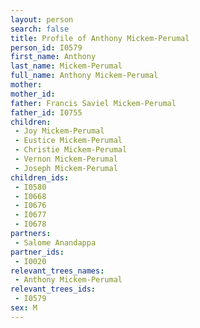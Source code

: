 ```yaml
---
layout: person
search: false
title: Profile of Anthony Mickem-Perumal
person_id: I0579
first_name: Anthony
last_name: Mickem-Perumal
full_name: Anthony Mickem-Perumal
mother: 
mother_id: 
father: Francis Saviel Mickem-Perumal
father_id: I0755
children:
 - Joy Mickem-Perumal
 - Eustice Mickem-Perumal
 - Christie Mickem-Perumal
 - Vernon Mickem-Perumal
 - Joseph Mickem-Perumal
children_ids:
 - I0580
 - I0668
 - I0676
 - I0677
 - I0678
partners:
 - Salome Anandappa
partner_ids:
 - I0020
relevant_trees_names:
 - Anthony Mickem-Perumal
relevant_trees_ids:
 - I0579
sex: M
---
```


